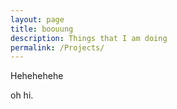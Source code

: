 ```yaml
---
layout: page
title: boouung
description: Things that I am doing
permalink: /Projects/
---
```


Hehehehehe

oh hi.
